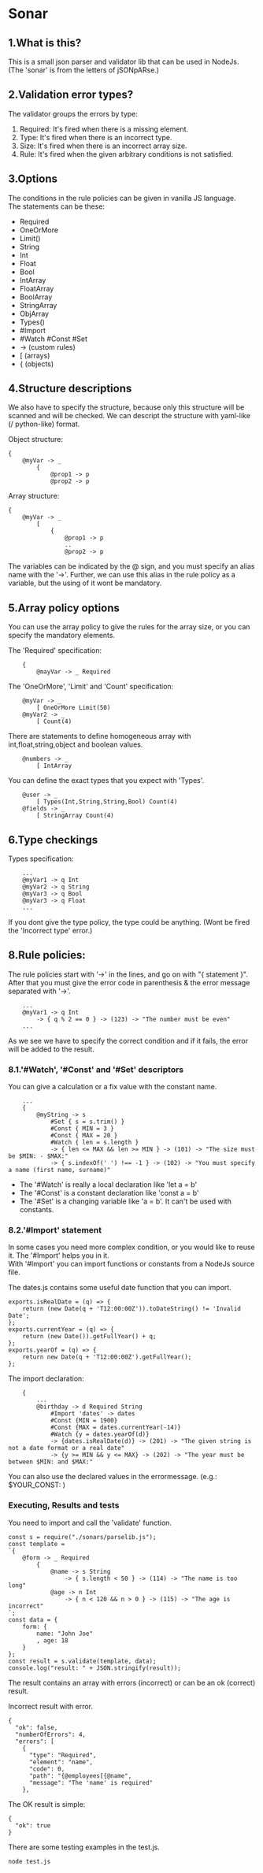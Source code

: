 # Sonar 

## 1.What is this?

This is a small json parser and validator lib that can be used in NodeJs.   
(The 'sonar' is from the letters of jSONpARse.)

## 2.Validation error types?

The validator groups the errors by type:
1. Required: It's fired when there is a missing element.
2. Type: It's fired when there is an incorrect type.
3. Size: It's fired when there is an incorrect array size.
4. Rule: It's fired when the given arbitrary conditions is not satisfied.

## 3.Options

The conditions in the rule policies can be given in vanilla JS language.   
The statements can be these:
* Required
* OneOrMore
* Limit(<number>)
* String
* Int
* Float
* Bool
* IntArray
* FloatArray
* BoolArray
* StringArray
* ObjArray
* Types(<type list>)
* #Import
* #Watch #Const #Set
* -> (custom rules)
* [ (arrays)
* { (objects)

## 4.Structure descriptions

We also have to specify the structure, because only this structure will be scanned and will be checked.
We can descript the structure with yaml-like (/ python-like) format.

Object structure:
```
{
    @myVar -> _
        {
            @prop1 -> p
            @prop2 -> p
```

Array structure:
```
{
    @myVar -> _
        [
            {
                @prop1 -> p
                ..
                @prop2 -> p
```

The variables can be indicated by the @ sign, and you must specify an alias name with the '->'.
Further, we can use this alias in the rule policy as a variable, but the using of it wont be mandatory.

## 5.Array policy options

You can use the array policy to give the rules for the array size, or you can specify the mandatory elements.

The 'Required' specification:
```
    {
        @mayVar -> _ Required
```

The 'OneOrMore', 'Limit' and 'Count' specification:
```
    @myVar -> _
        [ OneOrMore Limit(50)
    @myVar2 -> _
        [ Count(4)
```

There are statements to define homogeneous array with int,float,string,object and boolean values.
```
    @numbers -> _
        [ IntArray
```

You can define the exact types that you expect with 'Types'.
```
    @user -> _
        [ Types(Int,String,String,Bool) Count(4)
    @fields -> _
        [ StringArray Count(4)
```


## 6.Type checkings

Types specification:
```
    ...
    @myVar1 -> q Int
    @myVar2 -> q String
    @myVar3 -> q Bool
    @myVar3 -> q Float
    ...
```
If you dont give the type policy, the type could be anything. (Wont be fired the 'Incorrect type' error.)

## 8.Rule policies:

The rule policies start with '->' in the lines, and go on with "{ statement }". After that you must give the error code in parenthesis & the error message separated with '->'.

```
    ...
    @myVar1 -> q Int
        -> { q % 2 == 0 } -> (123) -> "The number must be even"
    ...
```
As we see we have to specify the correct condition and if it fails, the error will be added to the result.

### 8.1.'#Watch', '#Const' and '#Set' descriptors

You can give a calculation or a fix value with the constant name.
```
    ...
    {
        @myString -> s
            #Set { s = s.trim() }
            #Const { MIN = 3 }
            #Const { MAX = 20 }
            #Watch { len = s.length }
            -> { len <= MAX && len >= MIN } -> (101) -> "The size must be $MIN: - $MAX:"
            -> { s.indexOf(' ') !== -1 } -> (102) -> "You must specify a name (first name, surname)"
```
* The '#Watch' is really a local declaration like 'let a = b'
* The '#Const' is a constant declaration like 'const a = b'
* The '#Set' is a changing variable like 'a = b'. It can't be used with constants.


### 8.2.'#Import' statement

In some cases you need more complex condition, or you would like to reuse it. The '#Import' helps you in it.   
With '#Import' you can import functions or constants from a NodeJs source file.

The dates.js contains some useful date function that you can import.
```
exports.isRealDate = (q) => {
    return (new Date(q + 'T12:00:00Z')).toDateString() != 'Invalid Date';
};
exports.currentYear = (q) => {
    return (new Date()).getFullYear() + q;
};
exports.yearOf = (q) => {
    return new Date(q + 'T12:00:00Z').getFullYear();
};
```

The import declaration:
```
    {
        ...
        @birthday -> d Required String
            #Import 'dates' -> dates
            #Const {MIN = 1900}
            #Const {MAX = dates.currentYear(-14)}
            #Watch {y = dates.yearOf(d)}
            -> {dates.isRealDate(d)} -> (201) -> "The given string is not a date format or a real date"
            -> {y >= MIN && y <= MAX} -> (202) -> "The year must be between $MIN: and $MAX:"
```
You can also use the declared values in the errormessage. (e.g.: $YOUR_CONST: )

### Executing, Results and tests

You need to import and call the 'validate' function.
```
const s = require("./sonars/parselib.js");
const template =
`{
    @form -> _ Required
        {
            @name -> s String
                -> { s.length < 50 } -> (114) -> "The name is too long"
            @age -> n Int
                -> { n < 120 && n > 0 } -> (115) -> "The age is incorrect"
`;
const data = {
    form: {
        name: "John Joe"
        , age: 18
    }
};
const result = s.validate(template, data);
console.log("result: " + JSON.stringify(result));
```

The result contains an array with errors (incorrect) or can be an ok (correct) result.

Incorrect result with error.
```
{
  "ok": false,
  "numberOfErrors": 4,
  "errors": [
    {
      "type": "Required",
      "element": "name",
      "code": 0,
      "path": "{@employees[{@name",
      "message": "The 'name' is required"
    },
```

The OK result is simple:
```
{
  "ok": true
}
```

There are some testing examples in the test.js.
```
node test.js
```
